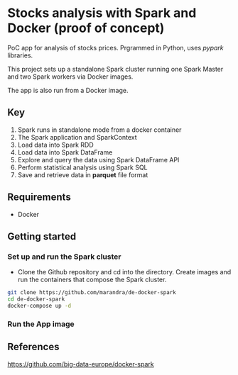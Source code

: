 # Stocks analysis with Spark and Docker (proof of concept)
PoC app for analysis of stocks prices. Prgrammed in Python, uses *pypark* libraries.

This project sets up a standalone Spark cluster
running one Spark Master and two Spark workers via Docker images.

The app is also run from a Docker image.

## Key
1. Spark runs in standalone mode from a docker container
2. The Spark application and SparkContext 
3. Load data into Spark RDD 
4. Load data into Spark DataFrame 
5. Explore and query the data using Spark DataFrame API 
6. Perform statistical analysis using Spark SQL 
7. Save and retrieve data in **parquet** file format 

## Requirements
- Docker

## Getting started
### Set up and run the Spark cluster
- Clone the Github repository and cd into the directory.
Create images and run the containers that compose the Spark cluster.
```bash
git clone https://github.com/marandra/de-docker-spark
cd de-docker-spark
docker-compose up -d
```
### Run the App image

## References
https://github.com/big-data-europe/docker-spark
